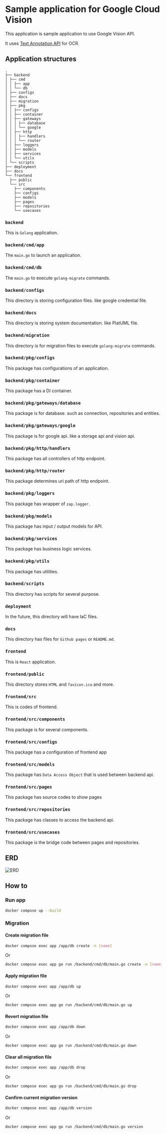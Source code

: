 # Sample application for Google Cloud Vision

This application is sample application to use Google Vision API.

It uses [Text Annotation API](https://cloud.google.com/vision/docs/ocr) for OCR.

## Application structures

```
.
├── backend
│ ├── cmd
│ │ ├── app
│ │ └── db
│ ├── configs
│ ├── docs
│ ├── migration
│ ├── pkg
│ │ ├── configs
│ │ ├── container
│ │ ├── gateways
│ │ │ ├── database
│ │ │ └── google
│ │ ├── http
│ │ │ ├── handlers
│ │ │ └── router
│ │ ├── loggers
│ │ ├── models
│ │ ├── services
│ │ └── utils
│ └── scripts
├── deployment
├── docs
└── frontend
  ├── public
  └── src
    ├── components
    ├── configs
    ├── models
    ├── pages
    ├── repositories
    └── usecases
```

### `backend`

This is `Golang` application.

### `backend/cmd/app`

The `main.go` to launch an application.

### `backend/cmd/db`

The `main.go` to execute `golang-migrate` commands.

### `backend/configs`

This directory is storing configuration files. like google credential file.

### `backend/docs`

This directory is storing system documentation. like PlatUML file.

### `backend/migration`

This directory is for migration files to execute `golang-migrate` commands.

### `backend/pkg/configs`

This package has configurations of an application.

### `backend/pkg/container`

This package has a DI container.

### `backend/pkg/gateways/database`

This package is for database. such as connection, repositories and entities.

### `backend/pkg/gateways/google`

This package is for google api. like a storage api and vision api.

### `backend/pkg/http/handlers`

This package has all controllers of http endpoint.

### `backend/pkg/http/router`

This package determines uri path of http endpoint.

### `backend/pkg/loggers`

This package has wrapper of `zap.logger`.

### `backend/pkg/models`

This package has input / output models for API.

### `backend/pkg/services`

This package has business logic services.

### `backend/pkg/utils`

This package has utilities.

### `backend/scripts`

This directory has scripts for several purpose.

### `deployment`

In the future, this directory will have IaC files.

### `docs`

This directory has files for `Github pages` or `README.md`.

### `frontend`

This is `React` application.

### `frontend/public`

This directory stores `HTML` and `favicon.ico` and more.

### `frontend/src`

This is codes of frontend.

### `frontend/src/components`

This package is for several components.

### `frontend/src/configs`

This package has a configuration of frontend app

### `frontend/src/models`

This package has `Data Access Object` that is used between backend api.

### `frontend/src/pages`

This package has source codes to show pages

### `frontend/src/repositories`

This package has classes to access the backend api.

### `frontend/src/usecases`

This package is the bridge code between pages and repositories.

## ERD

![ERD](./docs/tables.svg)

## How to

### Run app

```bash
docker compose up --build
```

### Migration

#### Create migration file

```bash
docker compose exec app /app/db create -n [name]
```

Or

```bash
docker compose exec app go run /backend/cmd/db/main.go create -n [name]
```

#### Apply migration file

```bash
docker compose exec app /app/db up
```

Or

```bash
docker compose exec app go run /backend/cmd/db/main.go up
```

#### Revert migration file

```bash
docker compose exec app /app/db down
```

Or

```bash
docker compose exec app go run /backend/cmd/db/main.go down
```

#### Clear all migration file

```bash
docker compose exec app /app/db drop
```

Or

```bash
docker compose exec app go run /backend/cmd/db/main.go drop
```

#### Confirm current migration version

```bash
docker compose exec app /app/db version
```

Or

```bash
docker compose exec app go run /backend/cmd/db/main.go version
```
